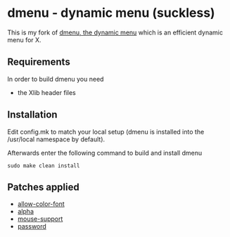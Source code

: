 # dmenu - dynamic menu (suckless)

This is my fork of [dmenu, the dynamic menu](https://tools.suckless.org/dmenu/) which is an efficient dynamic menu for X.


## Requirements

In order to build dmenu you need
- the Xlib header files


## Installation

Edit config.mk to match your local setup (dmenu is installed into
the /usr/local namespace by default).

Afterwards enter the following command to build and install dmenu

```
sudo make clean install
```

## Patches applied

- [allow-color-font](https://tools.suckless.org/dmenu/patches/allow-color-font/)
- [alpha](https://tools.suckless.org/dmenu/patches/alpha/)
- [mouse-support](https://tools.suckless.org/dmenu/patches/mouse-support/)
- [password](https://tools.suckless.org/dmenu/patches/password/)
